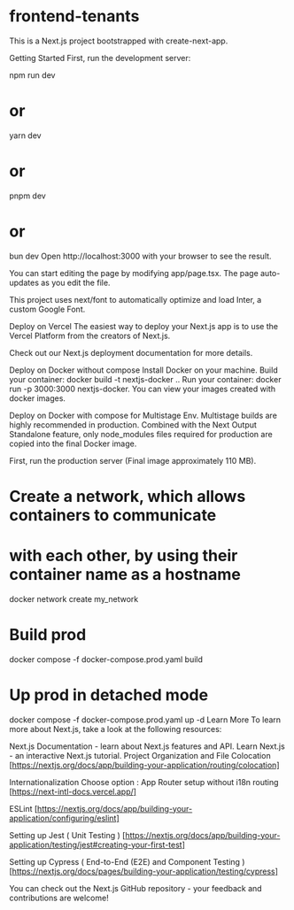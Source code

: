 # frontend-tenants

This is a Next.js project bootstrapped with create-next-app.

Getting Started
First, run the development server:

npm run dev
# or
yarn dev
# or
pnpm dev
# or
bun dev
Open http://localhost:3000 with your browser to see the result.

You can start editing the page by modifying app/page.tsx. The page auto-updates as you edit the file.

This project uses next/font to automatically optimize and load Inter, a custom Google Font.

Deploy on Vercel
The easiest way to deploy your Next.js app is to use the Vercel Platform from the creators of Next.js.

Check out our Next.js deployment documentation for more details.

Deploy on Docker without compose
Install Docker on your machine.
Build your container: docker build -t nextjs-docker ..
Run your container: docker run -p 3000:3000 nextjs-docker.
You can view your images created with docker images.

Deploy on Docker with compose for Multistage Env.
Multistage builds are highly recommended in production. Combined with the Next Output Standalone feature, only node_modules files required for production are copied into the final Docker image.

First, run the production server (Final image approximately 110 MB).

# Create a network, which allows containers to communicate
# with each other, by using their container name as a hostname
docker network create my_network

# Build prod
docker compose -f docker-compose.prod.yaml build

# Up prod in detached mode
docker compose -f docker-compose.prod.yaml up -d
Learn More
To learn more about Next.js, take a look at the following resources:

Next.js Documentation - learn about Next.js features and API.
Learn Next.js - an interactive Next.js tutorial.
Project Organization and File Colocation
[https://nextjs.org/docs/app/building-your-application/routing/colocation]

Internationalization
Choose option : App Router setup without i18n routing [https://next-intl-docs.vercel.app/]

ESLint
[https://nextjs.org/docs/app/building-your-application/configuring/eslint]

Setting up Jest ( Unit Testing )
[https://nextjs.org/docs/app/building-your-application/testing/jest#creating-your-first-test]

Setting up Cypress ( End-to-End (E2E) and Component Testing )
[https://nextjs.org/docs/pages/building-your-application/testing/cypress]

You can check out the Next.js GitHub repository - your feedback and contributions are welcome!
